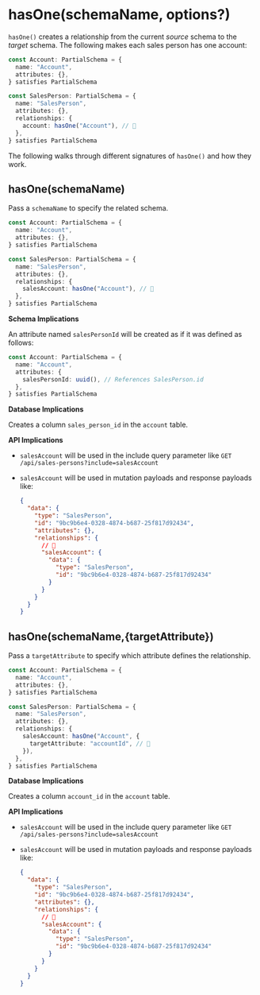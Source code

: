 # hasOne(schemaName, options?)

`hasOne()` creates a relationship from the current _source_ schema to the _target_ schema. The following makes each sales person has one account:

```ts
const Account: PartialSchema = {
  name: "Account",
  attributes: {},
} satisfies PartialSchema

const SalesPerson: PartialSchema = {
  name: "SalesPerson",
  attributes: {},
  relationships: {
    account: hasOne("Account"), // 👀
  },
} satisfies PartialSchema
```

The following walks through different signatures of `hasOne()` and how they work.

## hasOne(schemaName)

Pass a `schemaName` to specify the related schema.

```ts
const Account: PartialSchema = {
  name: "Account",
  attributes: {},
} satisfies PartialSchema

const SalesPerson: PartialSchema = {
  name: "SalesPerson",
  attributes: {},
  relationships: {
    salesAccount: hasOne("Account"), // 👀
  },
} satisfies PartialSchema
```

**Schema Implications**

An attribute named `salesPersonId` will be created as if it was defined as follows:

```ts
const Account: PartialSchema = {
  name: "Account",
  attributes: {
    salesPersonId: uuid(), // References SalesPerson.id
  },
} satisfies PartialSchema
```

**Database Implications**

Creates a column `sales_person_id` in the `account` table.

**API Implications**

- `salesAccount` will be used in the include query parameter like `GET /api/sales-persons?include=salesAccount`
- `salesAccount` will be used in mutation payloads and response payloads like:

  ```json
  {
    "data": {
      "type": "SalesPerson",
      "id": "9bc9b6e4-0328-4874-b687-25f817d92434",
      "attributes": {},
      "relationships": {
        // 👀
        "salesAccount": {
          "data": {
            "type": "SalesPerson",
            "id": "9bc9b6e4-0328-4874-b687-25f817d92434"
          }
        }
      }
    }
  }
  ```

## hasOne(schemaName,{targetAttribute})

Pass a `targetAttribute` to specify which attribute defines the relationship.

```ts
const Account: PartialSchema = {
  name: "Account",
  attributes: {},
} satisfies PartialSchema

const SalesPerson: PartialSchema = {
  name: "SalesPerson",
  attributes: {},
  relationships: {
    salesAccount: hasOne("Account", {
      targetAttribute: "accountId", // 👀
    }),
  },
} satisfies PartialSchema
```

**Database Implications**

Creates a column `account_id` in the `account` table.

**API Implications**

- `salesAccount` will be used in the include query parameter like `GET /api/sales-persons?include=salesAccount`
- `salesAccount` will be used in mutation payloads and response payloads like:

  ```json
  {
    "data": {
      "type": "SalesPerson",
      "id": "9bc9b6e4-0328-4874-b687-25f817d92434",
      "attributes": {},
      "relationships": {
        // 👀
        "salesAccount": {
          "data": {
            "type": "SalesPerson",
            "id": "9bc9b6e4-0328-4874-b687-25f817d92434"
          }
        }
      }
    }
  }
  ```
